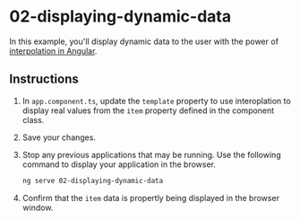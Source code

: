 # 02-displaying-dynamic-data

In this example, you'll display dynamic data to the user with the power of [interpolation in Angular](https://angular.dev/guide/templates/interpolation).

## Instructions

1. In `app.component.ts`, update the `template` property to use interoplation to display real values from the `item` property defined in the component class.

2. Save your changes.

3. Stop any previous applications that may be running. Use the following command to display your application in the browser.

   ```bash
   ng serve 02-displaying-dynamic-data
   ```

4. Confirm that the `item` data is propertly being displayed in the browser window.
